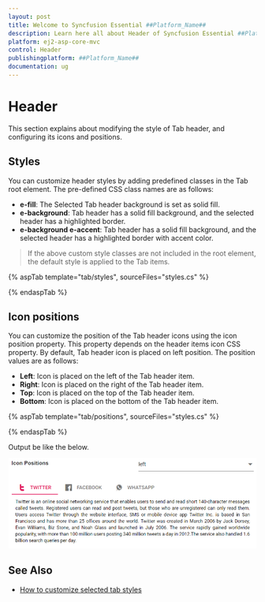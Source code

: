 ```yaml
---
layout: post
title: Welcome to Syncfusion Essential ##Platform_Name##
description: Learn here all about Header of Syncfusion Essential ##Platform_Name## widgets based on HTML5 and jQuery.
platform: ej2-asp-core-mvc
control: Header
publishingplatform: ##Platform_Name##
documentation: ug
---
```



# Header

This section explains about modifying the style of Tab header, and configuring its icons and positions.

## Styles

You can customize header styles by adding predefined classes in the Tab root element. The pre-defined CSS class names are as follows:

* **e-fill**: The Selected Tab header background is set as solid fill.
* **e-background**: Tab header has a solid fill background, and the selected header has a highlighted border.
* **e-background e-accent**: Tab header has a solid fill background, and the selected header has a highlighted border with accent color.

> If the above custom style classes are not included in the root element, the default style is applied to the Tab items.

{% aspTab template="tab/styles", sourceFiles="styles.cs" %}

{% endaspTab %}

## Icon positions

You can customize the position of the Tab header icons using the icon position property.  This property depends on the header items icon CSS property.  By default, Tab header icon is placed on left position.  The position values are as follows:

* **Left**: Icon is placed on the left of the Tab header item.
* **Right**: Icon is placed on the right of the Tab header item.
* **Top**: Icon is placed on the top of the Tab header item.
* **Bottom**: Icon is placed on the bottom of the Tab header item.

{% aspTab template="tab/positions", sourceFiles="styles.cs" %}

{% endaspTab %}

Output be like the below.

![Icon Positions](./images/position.PNG)

## See Also

* [How to customize selected tab styles](./how-to/customize-selected-tab-styles)
